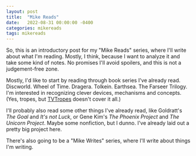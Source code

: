 ```yaml
---
layout: post
title:  "Mike Reads"
date:   2022-08-31 00:00:00 -0400
categories: mikereads
tags: mikereads
---
```


So, this is an introductory post for my "Mike Reads" series, where I'll write about what I'm reading. Mostly, I think, because I want to analyze it and take some kind of notes. No promises I'll avoid spoilers, and this is not a judgement-free zone.

Mostly, I'd like to start by reading through book series I've already read. Discworld. Wheel of Time. Dragera. Tolkein. Earthsea. The Farseer Trilogy. I'm interested in recognizing clever devices, mechanisms and concepts. (Yes, tropes, but [TVTropes](https://tvtropes.org/) doesn't cover it all.)

I'll probably also read some other things I've already read, like Goldratt's *The Goal* and *It's not Luck*, or Gene Kim's *The Phoenix Project* and *The Unicorn Project*. Maybe some nonfiction, but I dunno. I've already laid out a pretty big project here.

There's also going to be a "Mike Writes" series, where I'll write about things I'm writing.